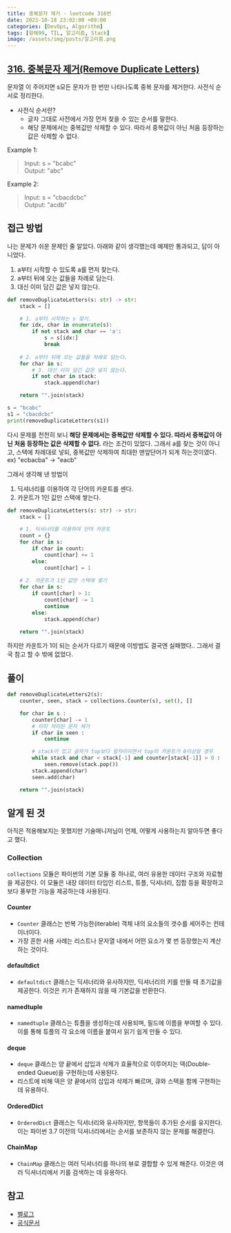 ```yaml
---
title: 중복문자 제거 - leetcode 316번
date: 2023-10-18 23:02:00 +09:00
categories: [DevOps, Algorithm]
tags: [항해99, TIL, 알고리즘, Stack]
image: /assets/img/posts/알고리즘.png
---
```


## [316. 중복문자 제거(Remove Duplicate Letters)](https://leetcode.com/problems/remove-duplicate-letters/description/)

문자열 이 주어지면 s모든 문자가 한 번만 나타나도록 중복 문자를 제거한다. 
사전식 순서로 정리한다.
- 사전식 순서란?
    - 글자 그대로 사전에서 가장 먼저 찾을 수 있는 순서를 말한다.
    - 해당 문제에서는 중복값만 삭제할 수 있다. 따라서 중복값이 아닌 처음 등장하는 값은 삭제할 수 없다.

Example 1:
> Input: s = "bcabc"    
> Output: "abc"

Example 2:
> Input: s = "cbacdcbc"    
> Output: "acdb"
    

## 접근 방법
 나는 문제가 쉬운 문제인 줄 알았다. 아래와 같이 생각했는데 예제만 통과되고, 답이 아니었다. 
1. a부터 시작할 수 있도록 a를 먼저 찾는다.
2. a부터 뒤에 오는 값들을 차례로 담는다.
3. 대신 이미 담긴 값은 넣지 않는다.

```python
def removeDuplicateLetters(s: str) -> str:
    stack = []

    # 1. a부터 시작하는 s 찾기.
    for idx, char in enumerate(s):
        if not stack and char == 'a':
            s = s[idx:]
            break
    
    # 2. a부터 뒤에 오는 값들을 차례로 담는다.
    for char in s:
        # 3. 대신 이미 담긴 값은 넣지 않는다.
        if not char in stack:
            stack.append(char)

    return "".join(stack)

s = "bcabc"
s1 = "cbacdcbc"
print(removeDuplicateLetters(s1))
```


다시 문제를 천천히 보니 **해당 문제에서는 중복값만 삭제할 수 있다. 따라서 중복값이 아닌 처음 등장하는 값은 삭제할 수 없다.**
라는 조건이 있었다. 그래서 a를 찾는 것이 아니고, 스택에 차례대로 넣되, 중복값만 삭제하여 최대한 맨앞단어가 되게 하는것이였다.    
ex) "ecbacba" → "eacb"
     
그래서 생각해 낸 방법이 
1. 딕셔너리를 이용하여 각 단어의 카운트를 센다.
2. 카운트가 1인 값만 스택에 쌓는다.

```python
def removeDuplicateLetters(s: str) -> str:
    stack = []

    # 1. 딕셔너리를 이용하여 단어 카운트
    count = {}
    for char in s:
        if char in count:
            count[char] += 1
        else:
            count[char] = 1
    
    # 2. 카운트가 1인 값만 스택에 쌓기
    for char in s:
        if count[char] > 1:
            count[char] -= 1
            continue
        else:
            stack.append(char)

    return "".join(stack)
```

하지만 카운트가 1이 되는 순서가 다르기 때문에 이방법도 결국엔 실패했다.. 그래서 결국 참고 할 수 밖에 없었다.

##  풀이

```python
def removeDuplicateLetters2(s):
    counter, seen, stack = collections.Counter(s), set(), []

    for char in s :
        counter[char] -= 1
        # 이미 처리된 문자 제거
        if char in seen :
            continue

        # stack이 있고 글자가 top보다 앞자리이면서 top의 카운트가 0이상일 경우
        while stack and char < stack[-1] and counter[stack[-1]] > 0 :
            seen.remove(stack.pop())
        stack.append(char)
        seen.add(char)

    return "".join(stack)
```



## 알게 된 것
아직은 적용해보지는 못했지만 기술매니저님이 언제, 어떻게 사용하는지 알아두면 좋다고 했다.
     
### Collection

`collections` 모듈은 파이썬의 기본 모듈 중 하나로, 여러 유용한 데이터 구조와 자료형을 제공한다. 이 모듈은 내장 데이터 타입인 리스트, 튜플, 딕셔너리, 집합 등을 확장하고 보다 풍부한 기능을 제공하는데 사용된다.

#### Counter

+ `Counter` 클래스는 반복 가능한(iterable) 객체 내의 요소들의 갯수를 세어주는 컨테이너이다.
+ 가장 흔한 사용 사례는 리스트나 문자열 내에서 어떤 요소가 몇 번 등장했는지 계산하는 것이다.

#### defaultdict

+ `defaultdict` 클래스는 딕셔너리와 유사하지만, 딕셔너리의 키를 만들 때 초기값을 제공한다. 이것은 키가 존재하지 않을 때 기본값을 반환한다.

#### namedtuple

+ `namedtuple` 클래스는 튜플을 생성하는데 사용되며, 필드에 이름을 부여할 수 있다. 이를 통해 튜플의 각 요소에 이름을 붙여서 읽기 쉽게 만들 수 있다.

#### deque

+ `deque` 클래스는 양 끝에서 삽입과 삭제가 효율적으로 이루어지는 덱(Double-ended Queue)을 구현하는데 사용된다.
+ 리스트에 비해 덱은 양 끝에서의 삽입과 삭제가 빠르며, 큐와 스택을 함께 구현하는 데 유용하다.

#### OrderedDict

+ `OrderedDict` 클래스는 딕셔너리와 유사하지만, 항목들이 추가된 순서를 유지한다. 이는 파이썬 3.7 이전의 딕셔너리에서는 순서를 보존하지 않는 문제를 해결한다.

#### ChainMap

+ `ChainMap` 클래스는 여러 딕셔너리를 하나의 뷰로 결합할 수 있게 해준다. 이것은 여러 딕셔너리에서 키를 검색하는 데 유용하다.



## 참고
+ [벨로그](https://velog.io/@mmy789/Python-collections)
+ [공식문서](https://docs.python.org/ko/3/library/collections.html)